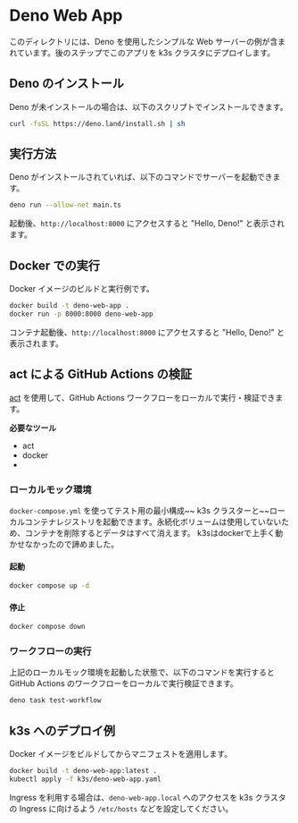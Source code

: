 # Deno Web App

このディレクトリには、Deno を使用したシンプルな Web
サーバーの例が含まれています。後のステップでこのアプリを k3s
クラスタにデプロイします。

## Deno のインストール

Deno が未インストールの場合は、以下のスクリプトでインストールできます。

```bash
curl -fsSL https://deno.land/install.sh | sh
```

## 実行方法

Deno がインストールされていれば、以下のコマンドでサーバーを起動できます。

```bash
deno run --allow-net main.ts
```

起動後、`http://localhost:8000` にアクセスすると "Hello, Deno!" と表示されます。

## Docker での実行

Docker イメージのビルドと実行例です。

```bash
docker build -t deno-web-app .
docker run -p 8000:8000 deno-web-app
```

コンテナ起動後、`http://localhost:8000` にアクセスすると "Hello, Deno!"
と表示されます。

## act による GitHub Actions の検証

[act](https://github.com/nektos/act) を使用して、GitHub Actions ワークフローをローカルで実行・検証できます。

**必要なツール**
- act
- docker
-
### ローカルモック環境

`docker-compose.yml` を使ってテスト用の最小構成~~ k3s クラスターと~~ローカルコンテナレジストリを起動できます。永続化ボリュームは使用していないため、コンテナを削除するとデータはすべて消えます。
k3sはdockerで上手く動かせなかったので諦めました。

#### 起動

```bash
docker compose up -d
```

#### 停止

```bash
docker compose down
```

### ワークフローの実行
上記のローカルモック環境を起動した状態で、以下のコマンドを実行するとGitHub Actions のワークフローをローカルで実行検証できます。
```bash
deno task test-workflow
```

## k3s へのデプロイ例

Docker イメージをビルドしてからマニフェストを適用します。

```bash
docker build -t deno-web-app:latest .
kubectl apply -f k3s/deno-web-app.yaml
```

Ingress を利用する場合は、`deno-web-app.local` へのアクセスを k3s
クラスタの Ingress に向けるよう `/etc/hosts` などを設定してください。
